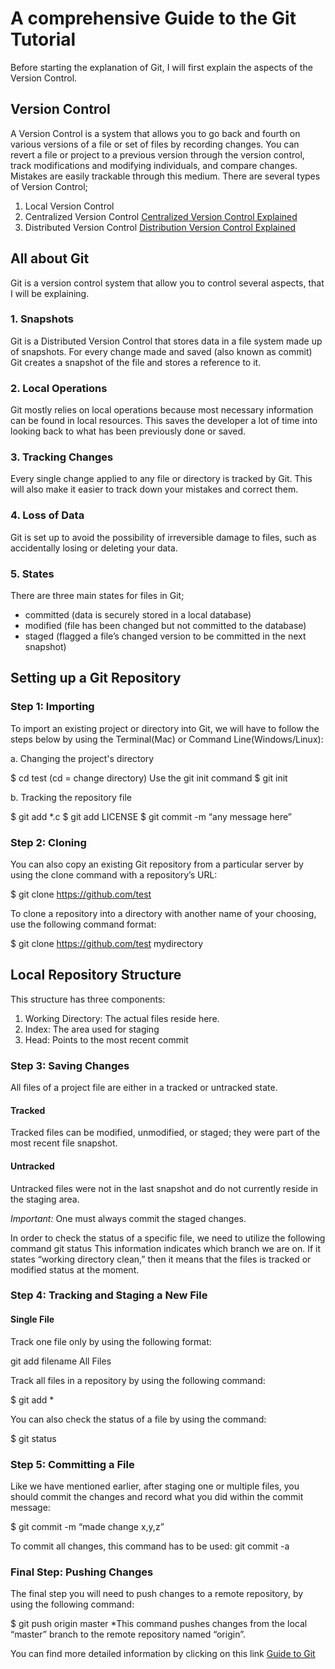 # A comprehensive Guide to the Git Tutorial

Before starting the explanation of Git, I will first explain the aspects of the Version Control.

## Version Control

A Version Control is a system that allows you to go back and fourth on various versions of a file or set of files by recording changes. You can revert a file or project to a previous version through the version control, track modifications and modifying individuals, and compare changes. Mistakes are easily trackable through this medium.
There are several types of Version Control;

1. Local Version Control
2. Centralized Version Control [Centralized Version Control Explained](https://www.edureka.co/blog/wp-content/uploads/2016/11/Centralized-Version-Control-System-Workflow-What-Is-Git-Edureka.png)
3. Distributed Version Control [Distribution Version Control Explained](https://www.edureka.co/blog/wp-content/uploads/2016/11/Distributed-Version-Control-System-Workflow-What-Is-Git-Edureka.png)

## All about Git

Git is a version control system that allow you to control several aspects, that I will be explaining.

### 1. Snapshots

Git is a Distributed Version Control that stores data in a file system made up of snapshots. For every change made and saved (also known as commit) Git creates a snapshot of the file and stores a reference to it.

### 2. Local Operations

Git mostly relies on local operations because most necessary information can be found in local resources. This saves the developer a lot of time into looking back to what has been previously done or saved.

### 3. Tracking Changes

Every single change applied to any file or directory is tracked by Git. This will also make it easier to track down your mistakes and correct them.

### 4. Loss of Data

Git is set up to avoid the possibility of irreversible damage to files, such as accidentally losing or deleting your data.

### 5. States

There are three main states for files in Git;

- committed (data is securely stored in a local database)
- modified (file has been changed but not committed to the database)
- staged (flagged a file’s changed version to be committed in the next snapshot)

## Setting up a Git Repository

### Step 1: Importing

To import an existing project or directory into Git, we will have to follow the steps below by using the Terminal(Mac) or Command Line(Windows/Linux):

a. Changing the project's directory

$ cd test (cd = change directory)
Use the git init command
$ git init

b. Tracking the repository file

$ git add *.c
$ git add LICENSE
$ git commit -m “any message here”

### Step 2: Cloning

You can also copy an existing Git repository from a particular server by using the clone command with a repository’s URL:

$ git clone https://github.com/test

To clone a repository into a directory with another name of your choosing, use the following command format:

$ git clone https://github.com/test mydirectory

## Local Repository Structure

This structure has three components:

1. Working Directory: The actual files reside here.
2. Index: The area used for staging
3. Head: Points to the most recent commit

### Step 3: Saving Changes

All files of a project file are either in a tracked or untracked state.

#### Tracked

Tracked files can be modified, unmodified, or staged; they were part of the most recent file snapshot.

#### Untracked

Untracked files were not in the last snapshot and do not currently reside in the staging area.

*Important:* One must always commit the staged changes.

In order to check the status of a specific file, we need to utilize the following command
git status
This information indicates which branch we are on. If it states “working directory clean,” then it means that the files is tracked or modified status at the moment.

### Step 4: Tracking and Staging a New File

#### Single File

Track one file only by using the following format:

git add filename
All Files

Track all files in a repository by using the following command:

$ git add *

You can also check the status of a file by using the command:

$ git status

### Step 5: Committing a File

Like we have mentioned earlier, after staging one or multiple files, you should commit the changes and record what you did within the commit message:

$ git commit -m “made change x,y,z”

To commit all changes, this command has to be used:
 git commit -a

### Final Step: Pushing Changes

The final step you will need to push changes to a remote repository, by using the following command:

$ git push origin master
*This command pushes changes from the local “master” branch to the remote repository named “origin”.

You can find more detailed information by clicking on this link [Guide to Git](https://blog.udemy.com/git-tutorial-a-comprehensive-guide/#1)